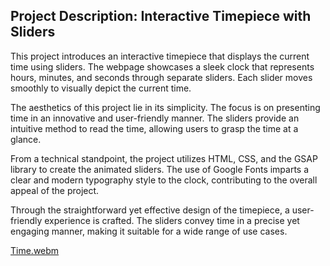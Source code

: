 ## Project Description: Interactive Timepiece with Sliders

This project introduces an interactive timepiece that displays the current time using sliders. The webpage showcases a sleek clock that represents hours, minutes, and seconds through separate sliders. Each slider moves smoothly to visually depict the current time.

The aesthetics of this project lie in its simplicity. The focus is on presenting time in an innovative and user-friendly manner. The sliders provide an intuitive method to read the time, allowing users to grasp the time at a glance.

From a technical standpoint, the project utilizes HTML, CSS, and the GSAP library to create the animated sliders. The use of Google Fonts imparts a clear and modern typography style to the clock, contributing to the overall appeal of the project.

Through the straightforward yet effective design of the timepiece, a user-friendly experience is crafted. The sliders convey time in a precise yet engaging manner, making it suitable for a wide range of use cases.

[Time.webm](https://github.com/Pflasterlix/Time/assets/135116915/8b10f32c-5c1d-4228-bef9-19f9803ce528)
